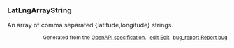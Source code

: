 <!--- This is a generated file, do not edit! -->
<!--- [START maps_http_schema_latlngarraystring] -->
<h3 class="schema-object" id="LatLngArrayString">LatLngArrayString</h3>

An array of comma separated {latitude,longitude} strings.

<p style="text-align: right; font-size: smaller;">Generated from the <a class="gc-analytics-event" data-category="GMP" data-label="openapi-github" href="https://github.com/googlemaps/openapi-specification" title="Google Maps Platform OpenAPI Specification" class="external">OpenAPI specification</a>.
<a class="gc-analytics-event" data-category="GMP" data-label="openapi-github" style="margin-left: 5px;" href="https://github.com/googlemaps/openapi-specification/blob/main/specification/schemas/LatLngArrayString.yml" title="Edit on GitHub"><span class="material-icons">edit</span> Edit</a>
<a class="gc-analytics-event" data-category="GMP" data-label="openapi-github" style="margin-left: 5px;" href="https://github.com/googlemaps/openapi-specification/issues/new?assignees=&labels=type%3A+bug%2C+triage+me&template=bug_report.md&title=[schemas] Bug - LatLngArrayString" title="File bug for schemas on GitHub"><span class="material-icons">bug_report</span> Report bug</a>
</p>

<!--- [END maps_http_schema_latlngarraystring] -->
